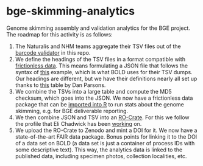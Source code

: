 # bge-skimming-analytics
Genome skimming assembly and validation analytics for the BGE project. The roadmap for this activity is as follows:

1. The Naturalis and NHM teams aggregate their TSV files out of the [barcode validator](https://github.com/naturalis/barcode_validator)
   in this repo.
2. We define the headings of the TSV files in a format compatible with [frictionless data](https://frictionlessdata.io/). This means
   formulating a JSON file that follows the syntax of [this](https://github.com/bge-barcoding/bge-skimming-analytics/blob/main/package.metadata.template.json)
   example, which is what BOLD uses for their TSV dumps. Our headings are different, but we have their definitions nearly all set up
   thanks to [this](https://github.com/bge-barcoding/bge-skimming-analytics/blob/main/headers.tsv) table by Dan Parsons.
3. We combine the TSVs into a large table and compute the MD5 checksum, which goes into the JSON. We now have a frictionless data
   package that can be [imported into R](https://github.com/frictionlessdata/frictionless-r) to run stats about the genome skimming, e.g.
   for BGE deliverable reporting.
4. We then combine JSON and TSV into an [RO-Crate](https://www.researchobject.org/ro-crate/). For this we follow the profile that
   Eli Chadwick has been [working](https://docs.google.com/spreadsheets/d/1l33cmZC7SYsbD2JhxZ-XmW5MrwW7bdiBg3tQONWUc1w/edit?gid=1705586496#gid=1705586496) on.
5. We upload the RO-Crate to Zenodo and mint a DOI for it. We now have a state-of-the-art FAIR data package. Bonus points for linking
   it to the DOI of a data set on BOLD (a data set is just a container of process IDs with some descriptive text). This way, the analytics
   data is linked to the published data, including specimen photos, collection localities, etc.

